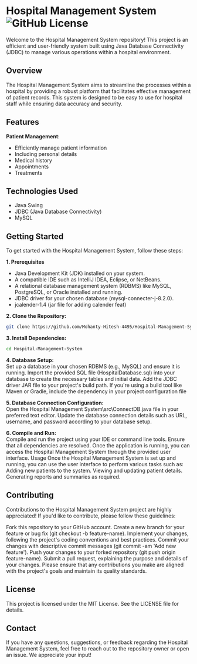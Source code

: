 # Hospital Management System  ![GitHub License](https://img.shields.io/github/license/syedsadiquh/Geocoding-app?https://github.com/Mohanty-Hitesh-4495/Hospital-Management-System/blob/master/LICENSE)


Welcome to the Hospital Management System repository! This project is an efficient and user-friendly system built using Java Database Connectivity (JDBC) to manage various operations within a hospital environment.

## Overview
The Hospital Management System aims to streamline the processes within a hospital by providing a robust platform that facilitates effective management of patient records. This system is designed to be easy to use for hospital staff while ensuring data accuracy and security.

## Features
**Patient Management**: 
- Efficiently manage patient information
- Including personal details
- Medical history
- Appointments
- Treatments

## Technologies Used
- Java Swing
- JDBC (Java Database Connectivity)
- MySQL

## Getting Started  
To get started with the Hospital Management System, follow these steps:

**1. Prerequisites** 
- Java Development Kit (JDK) installed on your system.
- A compatible IDE such as IntelliJ IDEA, Eclipse, or NetBeans.
- A relational database management system (RDBMS) like MySQL, PostgreSQL, or Oracle installed and running.
- JDBC driver for your chosen database (mysql-connecter-j-8.2.0).
- jcalender-1.4 (jar file for adding calender feat)

**2. Clone the Repository:**  
```bash
git clone https://github.com/Mohanty-Hitesh-4495/Hospital-Management-System.git
```
**3. Install Dependencies:**  
```bash
cd Hospital-Management-System
```
**4. Database Setup:**   
Set up a database in your chosen RDBMS (e.g., MySQL) and ensure it is running.
Import the provided SQL file (HospitalDatabase.sql) into your database to create the necessary tables and initial data.
Add the JDBC driver JAR file to your project's build path. If you're using a build tool like Maven or Gradle, include the dependency in your project configuration file

**5. Database Connection Configuration:**    
Open the Hospital Management System\src\ConnectDB.java file in your preferred text editor.
Update the database connection details such as URL, username, and password according to your database setup.

**6. Compile and Run:**  
Compile and run the project using your IDE or command line tools. Ensure that all dependencies are resolved.
Once the application is running, you can access the Hospital Management System through the provided user interface.
Usage
Once the Hospital Management System is set up and running, you can use the user interface to perform various tasks such as:
Adding new patients to the system.
Viewing and updating patient details.
Generating reports and summaries as required.

**Contributing**  
------------------
Contributions to the Hospital Management System project are highly appreciated! If you'd like to contribute, please follow these guidelines:

Fork this repository to your GitHub account.
Create a new branch for your feature or bug fix (git checkout -b feature-name).
Implement your changes, following the project's coding conventions and best practices.
Commit your changes with descriptive commit messages (git commit -am 'Add new feature').
Push your changes to your forked repository (git push origin feature-name).
Submit a pull request, explaining the purpose and details of your changes.
Please ensure that any contributions you make are aligned with the project's goals and maintain its quality standards.

**License**  
------------
This project is licensed under the MIT License. See the LICENSE file for details.

**Contact**
-----------
If you have any questions, suggestions, or feedback regarding the Hospital Management System, feel free to reach out to the repository owner or open an issue. We appreciate your input!

